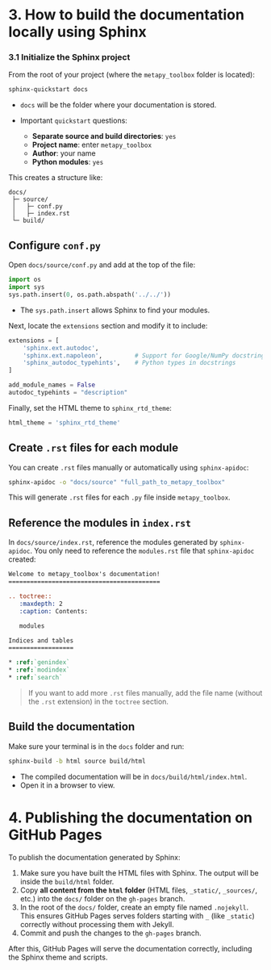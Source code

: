 # 3. How to build the documentation locally using Sphinx

### 3.1 Initialize the Sphinx project

From the root of your project (where the `metapy_toolbox` folder is located):

```bash
sphinx-quickstart docs
```

* `docs` will be the folder where your documentation is stored.
* Important `quickstart` questions:

  * **Separate source and build directories**: `yes`
  * **Project name**: enter `metapy_toolbox`
  * **Author**: your name
  * **Python modules**: `yes`

This creates a structure like:

```
docs/
 ├─ source/
 │   ├─ conf.py
 │   ├─ index.rst
 └─ build/
```

## Configure `conf.py`

Open `docs/source/conf.py` and add at the top of the file:

```python
import os
import sys
sys.path.insert(0, os.path.abspath('../../'))
```

* The `sys.path.insert` allows Sphinx to find your modules.

Next, locate the `extensions` section and modify it to include:

```python
extensions = [
    'sphinx.ext.autodoc',
    'sphinx.ext.napoleon',         # Support for Google/NumPy docstrings
    'sphinx_autodoc_typehints',    # Python types in docstrings
]

add_module_names = False
autodoc_typehints = "description"
```

Finally, set the HTML theme to `sphinx_rtd_theme`:

```python
html_theme = 'sphinx_rtd_theme'
```

## Create `.rst` files for each module

You can create `.rst` files manually or automatically using `sphinx-apidoc`:

```bash
sphinx-apidoc -o "docs/source" "full_path_to_metapy_toolbox"
```

This will generate `.rst` files for each `.py` file inside `metapy_toolbox`.

## Reference the modules in `index.rst`

In `docs/source/index.rst`, reference the modules generated by `sphinx-apidoc`. You only need to reference the `modules.rst` file that `sphinx-apidoc` created:

```rst
Welcome to metapy_toolbox's documentation!
==========================================

.. toctree::
   :maxdepth: 2
   :caption: Contents:

   modules   

Indices and tables
==================

* :ref:`genindex`   
* :ref:`modindex`   
* :ref:`search`    
```

> If you want to add more `.rst` files manually, add the file name (without the `.rst` extension) in the `toctree` section.

## Build the documentation

Make sure your terminal is in the `docs` folder and run:

```bash
sphinx-build -b html source build/html
```

* The compiled documentation will be in `docs/build/html/index.html`.
* Open it in a browser to view.


# 4. Publishing the documentation on GitHub Pages

To publish the documentation generated by Sphinx:

1. Make sure you have built the HTML files with Sphinx. The output will be inside the `build/html` folder.
2. Copy **all content from the `html` folder** (HTML files, `_static/`, `_sources/`, etc.) into the `docs/` folder on the `gh-pages` branch.
3. In the root of the `docs/` folder, create an empty file named `.nojekyll`. This ensures GitHub Pages serves folders starting with `_` (like `_static`) correctly without processing them with Jekyll.
4. Commit and push the changes to the `gh-pages` branch.

After this, GitHub Pages will serve the documentation correctly, including the Sphinx theme and scripts.